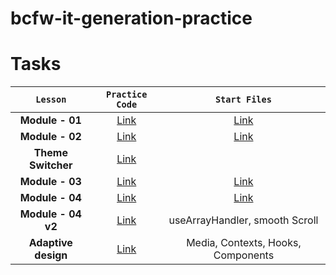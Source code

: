 # bcfw-it-generation-practice

# Tasks

|      `Lesson`       |                                        `Practice Code`                                        |                                            `Start Files`                                             |
| :-----------------: | :-------------------------------------------------------------------------------------------: | :--------------------------------------------------------------------------------------------------: |
|   **Module - 01**   |   [Link](https://github.com/pavlo-sheremet-dev/bcfw-it-generation-practice/tree/module-01)    | [Link](https://github.com/pavlo-sheremet-dev/bcfw-it-generation-practice/tree/module-01-start-files) |
|   **Module - 02**   |   [Link](https://github.com/pavlo-sheremet-dev/bcfw-it-generation-practice/tree/module-02)    | [Link](https://github.com/pavlo-sheremet-dev/bcfw-it-generation-practice/tree/module-02-start-files) |
| **Theme Switcher**  |   [Link](https://github.com/pavlo-sheremet-dev/bcfw-it-generation-practice/tree/PS_theming)   |                                                                                                      |
|   **Module - 03**   |   [Link](https://github.com/pavlo-sheremet-dev/bcfw-it-generation-practice/tree/module-03)    | [Link](https://github.com/pavlo-sheremet-dev/bcfw-it-generation-practice/tree/module-03-start-files) |
|   **Module - 04**   |   [Link](https://github.com/pavlo-sheremet-dev/bcfw-it-generation-practice/tree/module-04)    | [Link](https://github.com/pavlo-sheremet-dev/bcfw-it-generation-practice/tree/module-04-start-files) |
| **Module - 04 v2**  | [Link](https://github.com/pavlo-sheremet-dev/bcfw-it-generation-practice/tree/module-04.v1.1) |                                    useArrayHandler, smooth Scroll                                    |
| **Adaptive design** |  [Link](https://github.com/pavlo-sheremet-dev/bcfw-it-generation-practice/tree/PS_adaptive)   |                                  Media, Contexts, Hooks, Components                                  |

